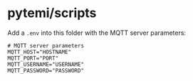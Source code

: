 # pytemi/scripts
Add a `.env` into this folder with the MQTT server parameters:
```
# MQTT server parameters
MQTT_HOST="HOSTNAME"
MQTT_PORT="PORT"
MQTT_USERNAME="USERNAME"
MQTT_PASSWORD="PASSWORD"
```
